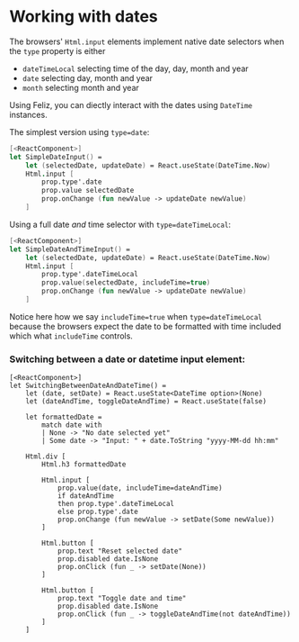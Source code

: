 # Working with dates

The browsers' `Html.input` elements implement native date selectors when the `type` property is either
  - `dateTimeLocal` selecting time of the day, day, month and year
  - `date` selecting day, month and year
  - `month` selecting month and year

Using Feliz, you can diectly interact with the dates using `DateTime` instances.

The simplest version using `type=date`:
```fsharp
[<ReactComponent>]
let SimpleDateInput() =
    let (selectedDate, updateDate) = React.useState(DateTime.Now)
    Html.input [
        prop.type'.date
        prop.value selectedDate
        prop.onChange (fun newValue -> updateDate newValue)
    ]
```
Using a full date _and_ time selector with `type=dateTimeLocal`:
```fsharp
[<ReactComponent>]
let SimpleDateAndTimeInput() =
    let (selectedDate, updateDate) = React.useState(DateTime.Now)
    Html.input [
        prop.type'.dateTimeLocal
        prop.value(selectedDate, includeTime=true)
        prop.onChange (fun newValue -> updateDate newValue)
    ]
```
Notice here how we say `includeTime=true` when `type=dateTimeLocal` because the browsers expect the date to be formatted with time included which what `includeTime` controls.

### Switching between a date or datetime input element:

```fsharp:working-with-dates
[<ReactComponent>]
let SwitchingBetweenDateAndDateTime() =
    let (date, setDate) = React.useState<DateTime option>(None)
    let (dateAndTime, toggleDateAndTime) = React.useState(false)

    let formattedDate =
        match date with
        | None -> "No date selected yet"
        | Some date -> "Input: " + date.ToString "yyyy-MM-dd hh:mm"

    Html.div [
        Html.h3 formattedDate

        Html.input [
            prop.value(date, includeTime=dateAndTime)
            if dateAndTime
            then prop.type'.dateTimeLocal
            else prop.type'.date
            prop.onChange (fun newValue -> setDate(Some newValue))
        ]

        Html.button [
            prop.text "Reset selected date"
            prop.disabled date.IsNone
            prop.onClick (fun _ -> setDate(None))
        ]

        Html.button [
            prop.text "Toggle date and time"
            prop.disabled date.IsNone
            prop.onClick (fun _ -> toggleDateAndTime(not dateAndTime))
        ]
    ]
```